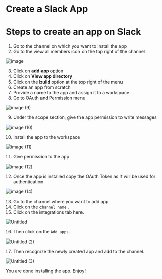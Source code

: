# Create a Slack App

# Steps to create an app on Slack

1. Go to the channel on which you want to install the app
2. Go to the view all members icon on the top right of the channel
    
![image](https://github.com/Sachinbisht27/gcp-budget-alerts-service/assets/96137915/13cc0d92-076e-4fd5-b985-fb5102efac79)

    
3. Click on **add app** option
4. Click on **View app directory**
5. Click on the **build** option at the top right of the menu
6. Create an app from scratch
7. Provide a name to the app and assign it to a workspace
8. Go to OAuth and Permission menu
    
![image (9)](https://github.com/Sachinbisht27/gcp-budget-alerts-service/assets/96137915/252b96f9-ce02-4c74-bcdc-0527b01c3742)

    
9. Under the scope section, give the app permission to write messages
    
![image (10)](https://github.com/Sachinbisht27/gcp-budget-alerts-service/assets/96137915/6183d4aa-4577-4fe8-af35-5c8baf28d93c)

    
10. Install the app to the workspace
    
![image (11)](https://github.com/Sachinbisht27/gcp-budget-alerts-service/assets/96137915/4b75f0a7-0c34-4abe-b31d-120ed99d8679)

    
11. Give permission to the app
    
![image (12)](https://github.com/Sachinbisht27/gcp-budget-alerts-service/assets/96137915/1ef99851-9258-4c87-88f3-22dd7971d665)

    
12. Once the app is installed copy the OAuth Token as it will be used for authentication.
    
![image (14)](https://github.com/Sachinbisht27/gcp-budget-alerts-service/assets/96137915/355d7d13-9cef-4d6b-9a6d-894c96685e95)

    
13. Go to the channel where you want to add app.
14. Click on the `channel name` .
15. Click on the integrations tab here.
    
![Untitled](https://github.com/Sachinbisht27/gcp-budget-alerts-service/assets/96137915/cc301091-2403-4541-ad55-305224bc7f7c)

    
16. Then click on the `Add apps`.
    
![Untitled (2)](https://github.com/Sachinbisht27/gcp-budget-alerts-service/assets/96137915/1cf34c76-a38a-4f85-86c7-dd4ef0241246)

    
17. Then recognize the newly created app and add to the channel.

![Untitled (3)](https://github.com/Sachinbisht27/gcp-budget-alerts-service/assets/96137915/17cf0b6f-d8bb-4033-81f4-8bc64e543a8e)


You are done installing the app. Enjoy!
